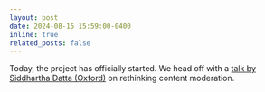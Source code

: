 ```yaml
---
layout: post
date: 2024-08-15 15:59:00-0400
inline: true
related_posts: false
---
```


Today, the project has officially started. We head off with a [talk by Siddhartha Datta (Oxford)](https://regtech4ai.substack.com/p/talk-using-ai-to-rethink-platform) on rethinking content moderation.
